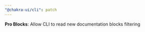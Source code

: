 ```yaml
---
"@chakra-ui/cli": patch
---
```


**Pro Blocks**: Allow CLI to read new documentation blocks filtering
